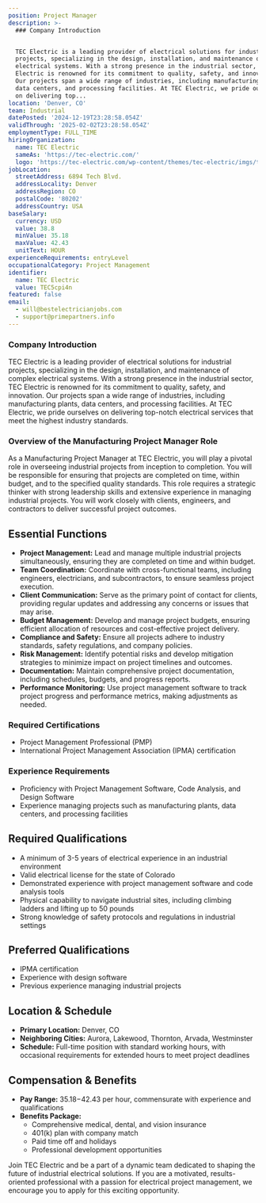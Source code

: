 ```yaml
---
position: Project Manager
description: >-
  ### Company Introduction


  TEC Electric is a leading provider of electrical solutions for industrial
  projects, specializing in the design, installation, and maintenance of complex
  electrical systems. With a strong presence in the industrial sector, TEC
  Electric is renowned for its commitment to quality, safety, and innovation.
  Our projects span a wide range of industries, including manufacturing plants,
  data centers, and processing facilities. At TEC Electric, we pride ourselves
  on delivering top...
location: 'Denver, CO'
team: Industrial
datePosted: '2024-12-19T23:28:58.054Z'
validThrough: '2025-02-02T23:28:58.054Z'
employmentType: FULL_TIME
hiringOrganization:
  name: TEC Electric
  sameAs: 'https://tec-electric.com/'
  logo: 'https://tec-electric.com/wp-content/themes/tec-electric/imgs/tec-logo.png'
jobLocation:
  streetAddress: 6894 Tech Blvd.
  addressLocality: Denver
  addressRegion: CO
  postalCode: '80202'
  addressCountry: USA
baseSalary:
  currency: USD
  value: 38.8
  minValue: 35.18
  maxValue: 42.43
  unitText: HOUR
experienceRequirements: entryLevel
occupationalCategory: Project Management
identifier:
  name: TEC Electric
  value: TEC5cpi4n
featured: false
email:
  - will@bestelectricianjobs.com
  - support@primepartners.info
---
```




### Company Introduction

TEC Electric is a leading provider of electrical solutions for industrial projects, specializing in the design, installation, and maintenance of complex electrical systems. With a strong presence in the industrial sector, TEC Electric is renowned for its commitment to quality, safety, and innovation. Our projects span a wide range of industries, including manufacturing plants, data centers, and processing facilities. At TEC Electric, we pride ourselves on delivering top-notch electrical services that meet the highest industry standards.

### Overview of the Manufacturing Project Manager Role

As a Manufacturing Project Manager at TEC Electric, you will play a pivotal role in overseeing industrial projects from inception to completion. You will be responsible for ensuring that projects are completed on time, within budget, and to the specified quality standards. This role requires a strategic thinker with strong leadership skills and extensive experience in managing industrial projects. You will work closely with clients, engineers, and contractors to deliver successful project outcomes.

## Essential Functions

- **Project Management:** Lead and manage multiple industrial projects simultaneously, ensuring they are completed on time and within budget.
- **Team Coordination:** Coordinate with cross-functional teams, including engineers, electricians, and subcontractors, to ensure seamless project execution.
- **Client Communication:** Serve as the primary point of contact for clients, providing regular updates and addressing any concerns or issues that may arise.
- **Budget Management:** Develop and manage project budgets, ensuring efficient allocation of resources and cost-effective project delivery.
- **Compliance and Safety:** Ensure all projects adhere to industry standards, safety regulations, and company policies.
- **Risk Management:** Identify potential risks and develop mitigation strategies to minimize impact on project timelines and outcomes.
- **Documentation:** Maintain comprehensive project documentation, including schedules, budgets, and progress reports.
- **Performance Monitoring:** Use project management software to track project progress and performance metrics, making adjustments as needed.

### Required Certifications

- Project Management Professional (PMP)
- International Project Management Association (IPMA) certification

### Experience Requirements

- Proficiency with Project Management Software, Code Analysis, and Design Software
- Experience managing projects such as manufacturing plants, data centers, and processing facilities

## Required Qualifications

- A minimum of 3-5 years of electrical experience in an industrial environment
- Valid electrical license for the state of Colorado
- Demonstrated experience with project management software and code analysis tools
- Physical capability to navigate industrial sites, including climbing ladders and lifting up to 50 pounds
- Strong knowledge of safety protocols and regulations in industrial settings

## Preferred Qualifications

- IPMA certification
- Experience with design software
- Previous experience managing industrial projects

## Location & Schedule

- **Primary Location:** Denver, CO
- **Neighboring Cities:** Aurora, Lakewood, Thornton, Arvada, Westminster
- **Schedule:** Full-time position with standard working hours, with occasional requirements for extended hours to meet project deadlines

## Compensation & Benefits

- **Pay Range:** $35.18-$42.43 per hour, commensurate with experience and qualifications
- **Benefits Package:**
  - Comprehensive medical, dental, and vision insurance
  - 401(k) plan with company match
  - Paid time off and holidays
  - Professional development opportunities

Join TEC Electric and be a part of a dynamic team dedicated to shaping the future of industrial electrical solutions. If you are a motivated, results-oriented professional with a passion for electrical project management, we encourage you to apply for this exciting opportunity.
